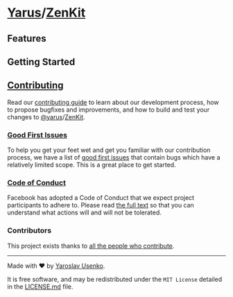 # [Yarus](https://github.com/yarus-app)/[ZenKit](https://github.com/yarus-app/zenkit)

<!-- TODO: Write Description -->

## Features

<!-- TODO:  Write Features -->

## Getting Started

<!-- TODO: Write Getting started -->

## [Contributing](CONTRIBUTING.md)

Read our [contributing guide](CONTRIBUTING.md) to learn about our development process, how to propose bugfixes and improvements, and how to build and test your changes to [@yarus](https://github.com/yarus-app)/[ZenKit](https://github.com/yarus-app/zenkit).

### [Good First Issues](https://github.com/yarus-app/zenkit/labels/good%20first%20issue)

To help you get your feet wet and get you familiar with our contribution process, we have a list of [good first issues](https://github.com/yarus-app/zenkit/labels/good%20first%20issue) that contain bugs which have a relatively limited scope. This is a great place to get started.

### [Code of Conduct](CODE_OF_CONDUCT.md)

Facebook has adopted a Code of Conduct that we expect project participants to adhere to. Please read [the full text](CODE_OF_CONDUCT.md) so that you can understand what actions will and will not be tolerated.

### Contributors

This project exists thanks to [all the people who contribute](https://github.com/yarus-app/zenkit/graphs/contributors).

---

Made with ❤️ by [Yaroslav Usenko](https://github.com/yar-usenko).

It is free software, and may be redistributed under the `MIT License` detailed in the [LICENSE.md](LICENSE.md) file.
